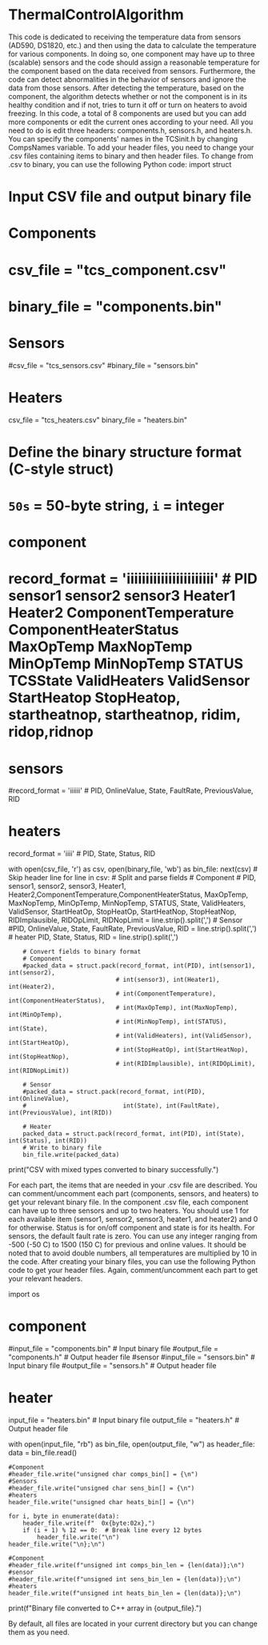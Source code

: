 # ThermalControlAlgorithm

This code is dedicated to receiving the temperature data from sensors (AD590, DS1820, etc.) and then using the data to calculate the temperature for various components. In doing so, one component may have up to three (scalable) sensors and the code should assign a reasonable temperature for the component based on the data received from sensors. Furthermore, the code can detect abnormalities in the behavior of sensors and ignore the data from those sensors. After detecting the temperature, based on the component, the algorithm detects whether or not the component is in its healthy condition and if not, tries to turn it off or turn on heaters to avoid freezing. In this code, a total of 8 components are used but you can add more components or edit the current ones according to your need. All you need to do is edit three headers: components.h, sensors.h, and heaters.h. You can specify the components' names in the TCSinit.h by changing CompsNames variable.
To add your header files, you need to change your .csv files containing items to binary and then header files.
To change from .csv to binary, you can use the following Python code:
import struct

# Input CSV file and output binary file
# Components
# csv_file = "tcs_component.csv"
# binary_file = "components.bin"
# Sensors
#csv_file = "tcs_sensors.csv"
#binary_file = "sensors.bin"
# Heaters
csv_file = "tcs_heaters.csv"
binary_file = "heaters.bin"

# Define the binary structure format (C-style struct)
# `50s` = 50-byte string, `i` = integer
# component
# record_format = 'iiiiiiiiiiiiiiiiiiiiiii' # PID	sensor1	sensor2	sensor3	Heater1	Heater2	ComponentTemperature	ComponentHeaterStatus	MaxOpTemp	MaxNopTemp	MinOpTemp	MinNopTemp	STATUS	TCSState	ValidHeaters	ValidSensor	StartHeatop	StopHeatop, startheatnop, startheatnop, ridim, ridop,ridnop
# sensors
#record_format = 'iiiiii'  # PID, OnlineValue, State, FaultRate, PreviousValue, RID
# heaters
record_format = 'iiii'  # PID, State, Status, RID


with open(csv_file, 'r') as csv, open(binary_file, 'wb') as bin_file:
    next(csv) # Skip header line
    for line in csv:
        # Split and parse fields
        # Component
        # PID, sensor1, sensor2, sensor3, Heater1, Heater2,ComponentTemperature,ComponentHeaterStatus, MaxOpTemp, MaxNopTemp, MinOpTemp, MinNopTemp, STATUS, State, ValidHeaters, ValidSensor, StartHeatOp, StopHeatOp, StartHeatNop, StopHeatNop, RIDImplausible, RIDOpLimit, RIDNopLimit = line.strip().split(',')
        # Sensor
        #PID, OnlineValue, State, FaultRate, PreviousValue, RID = line.strip().split(',')
        # heater
        PID, State, Status, RID = line.strip().split(',')
        
        
        # Convert fields to binary format
        # Component
        #packed_data = struct.pack(record_format, int(PID), int(sensor1), int(sensor2), 
                                  # int(sensor3), int(Heater1), int(Heater2), 
                                  # int(ComponentTemperature), int(ComponentHeaterStatus), 
                                  # int(MaxOpTemp), int(MaxNopTemp), int(MinOpTemp), 
                                  # int(MinNopTemp), int(STATUS), int(State),
                                  # int(ValidHeaters), int(ValidSensor), int(StartHeatOp),
                                  # int(StopHeatOp), int(StartHeatNop), int(StopHeatNop),
                                  # int(RIDImplausible), int(RIDOpLimit), int(RIDNopLimit))
        
        # Sensor
        #packed_data = struct.pack(record_format, int(PID), int(OnlineValue),
        #                           int(State), int(FaultRate), int(PreviousValue), int(RID))
        
        # Heater
        packed_data = struct.pack(record_format, int(PID), int(State), int(Status), int(RID))
        # Write to binary file
        bin_file.write(packed_data)

print("CSV with mixed types converted to binary successfully.")

For each part, the items that are needed in your .csv file are described. You can comment/uncomment each part (components, sensors, and heaters) to get your relevant binary file. In the component .csv file, each component can have up to three sensors and up to two heaters. You should use 1 for each available item (sensor1, sensor2, sensor3, heater1, and heater2) and 0 for otherwise. Status is for on/off component and state is for its health. For sensors, the default fault rate is zero. You can use any integer ranging from -500 (-50 C) to 1500 (150 C) for previous and online values. It should be noted that to avoid double numbers, all temperatures are multiplied by 10 in the code.
After creating your binary files, you can use the following Python code to get your header files. Again, comment/uncomment each part to get your relevant headers.

import os
# component
#input_file = "components.bin"  # Input binary file
#output_file = "components.h"   # Output header file
#sensor
#input_file = "sensors.bin"  # Input binary file
#output_file = "sensors.h"   # Output header file
# heater
input_file = "heaters.bin"  # Input binary file
output_file = "heaters.h"   # Output header file

with open(input_file, "rb") as bin_file, open(output_file, "w") as header_file:
    data = bin_file.read()
    
    #Component
    #header_file.write("unsigned char comps_bin[] = {\n")
    #Sensors
    #header_file.write("unsigned char sens_bin[] = {\n")
    #heaters
    header_file.write("unsigned char heats_bin[] = {\n")
   
    for i, byte in enumerate(data):
        header_file.write(f"  0x{byte:02x},")
        if (i + 1) % 12 == 0:  # Break line every 12 bytes
            header_file.write("\n")
    header_file.write("\n};\n")
    
    #Component
    #header_file.write(f"unsigned int comps_bin_len = {len(data)};\n")
    #sensor
    #header_file.write(f"unsigned int sens_bin_len = {len(data)};\n")
    #heaters
    header_file.write(f"unsigned int heats_bin_len = {len(data)};\n")

print(f"Binary file converted to C++ array in {output_file}.")

By default, all files are located in your current directory but you can change them as you need.
